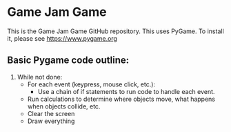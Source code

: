 # Game Jam Game
This is the Game Jam Game GitHub repository.
This uses PyGame. To install it, please see https://www.pygame.org

## Basic Pygame code outline:
1. While not done:
	- For each event (keypress, mouse click, etc.):
		- Use a chain of if statements to run code to handle each event.
	- Run calculations to determine where objects move, what happens when objects collide, etc.
	- Clear the screen
	- Draw everything

